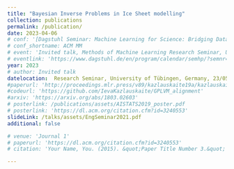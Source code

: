 ```yaml
---
title: "Bayesian Inverse Problems in Ice Sheet modelling"
collection: publications
permalink: /publication/
date: 2023-04-06
# conf: '[Dagstuhl Seminar: Machine Learning for Science: Bridging Data-driven and Mechanistic Modelling](https://www.dagstuhl.de/en/program/calendar/semhp/?semnr=22382)'
# conf_shortname: ACM MM
# event: 'Invited talk, Methods of Machine Learning Research Seminar, University of Tübingen, Germany'
# eventlink: 'https://www.dagstuhl.de/en/program/calendar/semhp/?semnr=22382'
year: 2023
# author: Invited talk
datelocation:  Research Seminar, University of Tübingen, Germany, 23/05/2023
#paperurl: 'http://proceedings.mlr.press/v89/kazlauskaite19a/kazlauskaite19a.pdf'
#codeurl: 'https://github.com/IevaKazlauskaite/GPLVM_alignment'
#arxiv: 'https://arxiv.org/abs/1803.02603'
# posterlink: /publications/assets/AISTATS2019_poster.pdf
# posterlink: 'https://dl.acm.org/citation.cfm?id=3240553'
slideLink: /talks/assets/EngSeminar2021.pdf
additional: false

# venue: 'Journal 1'
# paperurl: 'https://dl.acm.org/citation.cfm?id=3240553'
# citation: 'Your Name, You. (2015). &quot;Paper Title Number 3.&quot; <i>Journal 1</i>. 1(3).'

---
```


